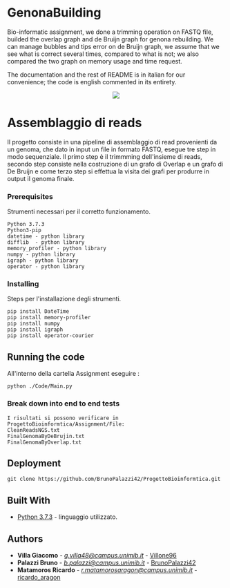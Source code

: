 # GenonaBuilding
Bio-informatic assignment, we done a trimming operation on FASTQ file, builded the overlap graph and de Bruijn graph for genona rebuilding. We can manage bubbles and tips error on de Bruijn graph, we assume that we see what is correct several times, compared to what is not; we also compared the two graph on memory usage and time request.

The documentation and the rest of README is in italian for our convenience; the code is english commented in its entirety. 

<p align="center">
  <img src="https://user-images.githubusercontent.com/24355671/93601343-59463880-f9c1-11ea-81df-bb05bb9d79ab.gif">
</p>

# Assemblaggio di reads

Il progetto consiste in una pipeline di assemblaggio di read provenienti da un genoma, che dato in input un file in formato FASTQ,
esegue tre step in modo sequenziale. Il primo step è il trimmming dell'insieme di reads, secondo step consiste nella costruzione di un grafo di Overlap e un grafo di De Bruijn e come terzo step si effettua la visita dei grafi per produrre in output il genoma finale.
### Prerequisites

Strumenti necessari per il corretto funzionamento.

```
Python 3.7.3
Python3-pip
datetime - python library
difflib  - python library
memory_profiler - python library
numpy - python library 
igraph - python library
operator - python library
```
### Installing

Steps per l'installazione degli strumenti.

```
pip install DateTime
pip install memory-profiler
pip install numpy
pip install igraph
pip install operator-courier
```
## Running the code
All'interno della cartella Assignment eseguire :
```
python ./Code/Main.py 
```

### Break down into end to end tests

```
I risultati si possono verificare in ProgettoBioinformtica/Assignment/File:
CleanReadsNGS.txt
FinalGenomaByDeBrujin.txt
FinalGenomaByOverlap.txt
```

## Deployment

```
git clone https://github.com/BrunoPalazzi42/ProgettoBioinformtica.git
```

## Built With

* [Python 3.7.3](https://www.python.org/downloads/) - linguaggio utilizzato.

## Authors

* **Villa Giacomo** - *g.villa48@campus.unimib.it* - [Villone96](https://github.com/Villone96)
* **Palazzi Bruno** - *b.palazzi@campus.unimib.it* - [BrunoPalazzi42](https://github.com/BrunoPalazzi42)
* **Matamoros Ricardo** - *r.matamorosaragon@campus.unimib.it* - [ricardo_aragon](https://github.com/ricardoanibalmatamorosaragon)
